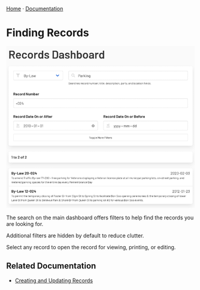 [Home](https://cityssm.github.io/corporate-records-manager/)
·
[Documentation](./)

# Finding Records

![Search](dashboard-search.png)

The search on the main dashboard offers filters to help find the records you are looking for.

Additional filters are hidden by default to reduce clutter.

Select any record to open the record for viewing, printing, or editing.

## Related Documentation

- [Creating and Updating Records](createUpdate.md)
